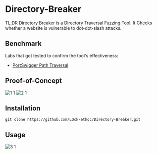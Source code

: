 # Directory-Breaker
TL;DR Directory Breaker is a Directory Traversal Fuzzing Tool. It Checks whether a website is vulnerable to dot-dot-slash attacks.

## Benchmark
Labs that got tested to confirm the tool's effectiveness:
- [PortSwigger Path Traversal](https://portswigger.net/web-security/file-path-traversal)

## Proof-of-Concept
![1 1](https://github.com/LOck-ethqc/Directory-Breaker/assets/90512716/2eef7029-7621-476b-b471-34f661b9c048)
![2 1](https://github.com/LOck-ethqc/Directory-Breaker/assets/90512716/72d1c06c-9a88-458e-8f39-fef15b77401a)

## Installation
``````
git clone https://github.com/LOck-ethqc/Directory-Breaker.git
``````
## Usage
![3 1](https://github.com/LOck-ethqc/Directory-Breaker/assets/90512716/0eb55b2d-9346-4748-be12-9a3ff6604fff)
